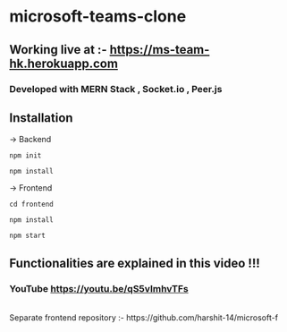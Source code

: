 # microsoft-teams-clone
## Working live at :-  https://ms-team-hk.herokuapp.com

### Developed with MERN Stack , Socket.io , Peer.js

## Installation 
-> Backend
```
npm init
```
```
npm install
```


-> Frontend
~~~
cd frontend
~~~
```
npm install
```
```
npm start
```

## Functionalities are explained in this video !!!
###  YouTube https://youtu.be/qS5vImhvTFs
</br>
Separate frontend repository :- https://github.com/harshit-14/microsoft-f

